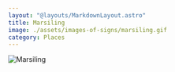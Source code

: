 ```yaml
---
layout: "@layouts/MarkdownLayout.astro"
title: Marsiling
image: ./assets/images-of-signs/marsiling.gif
category: Places
---
```


![Marsiling](@signs/marsiling.gif)
